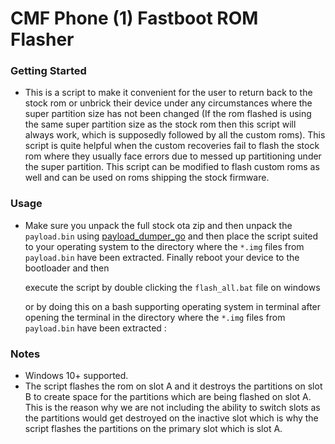 # CMF Phone (1) Fastboot ROM Flasher

### Getting Started
- This is a script to make it convenient for the user to return back to the stock rom or unbrick their device under any circumstances where the super partition size has not been changed (If the rom flashed is using the same super partition size as the stock rom then this script will always work, which is supposedly followed by all the custom roms). This script is quite helpful when the custom recoveries fail to flash the stock rom where they usually face errors due to messed up partitioning under the super partition. This script can be modified to flash custom roms as well and can be used on roms shipping the stock firmware.

### Usage
- Make sure you unpack the full stock ota zip and then unpack the `payload.bin` using [payload_dumper_go](https://github.com/ssut/payload-dumper-go) and then place the script suited to your operating system to the directory where the `*.img` files from `payload.bin` have been extracted. Finally reboot your device to the bootloader and then 

    execute the script by double clicking the `flash_all.bat` file on windows 

    or by doing this on a bash supporting operating system in terminal after opening the terminal in the directory where the `*.img` files from `payload.bin` have been extracted :

### Notes
- Windows 10+ supported.
- The script flashes the rom on slot A and it destroys the partitions on slot B to create space for the partitions which are being flashed on slot A. This is the reason why we are not including the ability to switch slots as the partitions would get destroyed on the inactive slot which is why the script flashes the partitions on the primary slot which is slot A.
